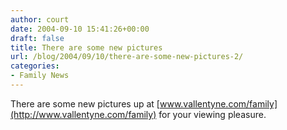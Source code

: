 ```yaml
---
author: court
date: 2004-09-10 15:41:26+00:00
draft: false
title: There are some new pictures
url: /blog/2004/09/10/there-are-some-new-pictures-2/
categories:
- Family News
---
```


There are some new pictures up at [www.vallentyne.com/family](http://www.vallentyne.com/family) for your viewing pleasure.
